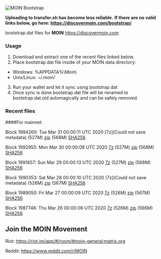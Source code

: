 ![MOIN Bootstrap](https://i.imgur.com/KjM1jMp.jpg)

**Uploading to transfer.sh has become less reliable.**
**If there are no valid links below, go here: https://discovermoin.com/bootstrap/**

bootstrap.dat files for **MOIN** https://discovermoin.com

### Usage

1. Download and extract one of the recent files linked below.
2. Place bootstrap.dat file inside of your MOIN data directory:
 - Windows: %APPDATA%\Moin\
 - Unix/Linux: ~/.moin/
3. Run your wallet and let it sync using bootstrap.dat
4. Once sync is done bootstrap.dat file will be renamed to bootstrap.dat.old automagically and can be safely removed.


### Recent files

####For mainnet:

Block 1994260: Tue Mar 31 00:00:11 UTC 2020 [7z](Could not save metadata) (527M) [zip]() (568M) [SHA256]()

Block 1992955: Mon Mar 30 00:00:08 UTC 2020 [7z](https://transfer.sh/kNuK1/bootstrap.dat.20200330.7z) (527M) [zip](https://transfer.sh/KRNGw/bootstrap.dat.20200330.zip) (568M) [SHA256](https://transfer.sh/13QMv1/sha256.txt)

Block 1991657: Sun Mar 29 00:00:13 UTC 2020 [7z]() (527M) [zip](https://transfer.sh/dF674/bootstrap.dat.20200329.zip) (568M) [SHA256](https://transfer.sh/ZozfV/sha256.txt)

Block 1990353: Sat Mar 28 00:00:10 UTC 2020 [7z](Could not save metadata) (526M) [zip]() (567M) [SHA256]()

Block 1989050: Fri Mar 27 00:00:09 UTC 2020 [7z]() (526M) [zip]() (567M) [SHA256]()

Block 1987746: Thu Mar 26 00:00:06 UTC 2020 [7z]() (526M) [zip]() (566M) [SHA256]()

## Join the MOIN Movement

Riot: https://riot.im/app/#/room/#moin-general:matrix.org

Reddit: https://www.reddit.com/r/MOIN
